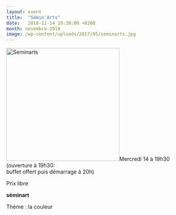 ```yaml
---
layout: event
title:  "Sémin'Arts"
date:   2018-11-14 19:30:00 +0200
month: novembre-2018
image: /wp-content/uploads/2017/05/seminarts.jpg
---
```

<img class=" size-medium wp-image-2664 alignleft" src="http://localhost/wpagendarts/wp-content/uploads/2017/05/seminarts.jpg?w=300" alt="Seminarts" width="300" height="300" srcset="http://localhost/wpagendarts/wp-content/uploads/2017/05/seminarts.jpg 600w, http://localhost/wpagendarts/wp-content/uploads/2017/05/seminarts-300x300.jpg 300w, http://localhost/wpagendarts/wp-content/uploads/2017/05/seminarts-150x150.jpg 150w" sizes="(max-width: 300px) 100vw, 300px" />Mercredi 14 à 19h30  
(ouverture à 19h30:  
buffet offert puis démarrage à 20h)

Prix libre

**séminart**

Thème : la couleur